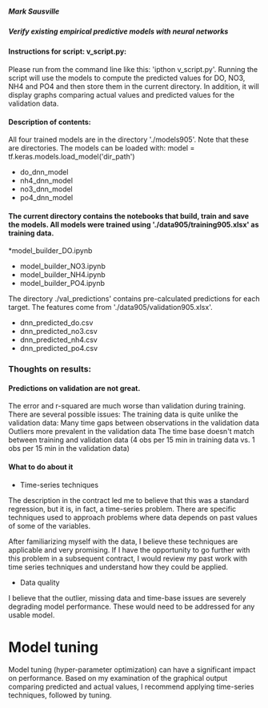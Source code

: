 ##### Mark Sausville
##### Verify existing empirical predictive models with neural networks

#### Instructions for script: v_script.py: 
Please run from the command line like this: 'ipthon v_script.py'.
Running the script will use the models to compute the predicted values for DO, NO3, NH4 and PO4 and then store them in the current directory.  In addition, it will display graphs comparing actual values and predicted values for the validation data.

#### Description of contents:
All four trained models are in the directory './models905'. Note that these are directories. The models can be loaded with: 
model = tf.keras.models.load_model('dir_path')

* do_dnn_model 
* nh4_dnn_model
* no3_dnn_model
* po4_dnn_model

#### The current directory contains the notebooks that build, train and save the models.  All models were trained using './data905/training905.xlsx' as training data.
*model_builder_DO.ipynb
* model_builder_NO3.ipynb
* model_builder_NH4.ipynb
* model_builder_PO4.ipynb

$$$$ The directory  ./val_predictions' contains pre-calculated predictions for each target. The features come from './data905/validation905.xlsx'.  
* dnn_predicted_do.csv
* dnn_predicted_no3.csv
* dnn_predicted_nh4.csv
* dnn_predicted_po4.csv


### Thoughts on results:

#### Predictions on validation are not great.

The error and r-squared are much worse than validation during training. There are several possible issues:
The training data is quite unlike the validation data:
Many time gaps between observations in the validation data
Outliers more prevalent in the validation data
The time base doesn't match between training and validation data (4 obs per 15 min in training data vs. 1 obs per 15 min in the validation data)

#### What to do about it

* Time-series techniques

The description in the contract led me to believe that this was a standard regression, but it is, in fact, a time-series problem. 
There are specific techniques used to approach problems where data depends on past values of some of the variables. 

After familiarizing myself with the data, I believe these techniques are applicable and very promising. 
If I have the opportunity to go further with this problem in a subsequent contract, I would review my 
past work with time series techniques and understand how they could be applied.

* Data quality 

I believe that the outlier, missing data and time-base issues are severely degrading model performance. 
These would need to be addressed for any usable model.

# Model tuning

Model tuning (hyper-parameter optimization) can have a significant impact on performance. Based on my 
examination of the graphical output comparing predicted and actual values, I recommend applying time-series techniques, followed by tuning.


